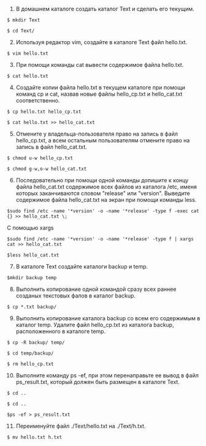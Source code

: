 1. В домашнем каталоге создать каталог Text и сделать его текущим.

  `$ mkdir Text`
  
  `$ cd Text/`

2. Используя редактор vim, создайте в каталоге Text файл hello.txt.

  `$ vim hello.txt`

3.  При помощи команды cat вывести содержимое файла hello.txt.

  `$ cat hello.txt `

4. Создайте копии файла hello.txt в текущем каталоге при помощи команд cp и cat, назвав новые файлы hello_cp.txt и hello_cat.txt соответственно.

  `$ cp hello.txt hello_cp.txt`

  `$ cat hello.txt >> hello_cat.txt`

5. Отмените у владельца-пользователя право на запись в файл hello_cp.txt, а всем остальным пользователям отмените право на запись в файл hello_cat.txt.

  `$ chmod u-w hello_cp.txt `

  `$ chmod g-w,o-w hello_cat.txt`

6. Последовательно при помощи одной команды допишите к концу файла hello_cat.txt содержимое всех файлов из каталога /etc, именя которых заканчиваются словом "release" или "version". Выведите содержимое файла hello_cat.txt на экран при помощи команды less.

  `$sudo find /etc -name '*version' -o -name '*release' -type f -exec cat {} >> hello_cat.txt \;`

  С помощью xargs

  `$sudo find /etc -name '*version' -o -name '*release' -type f | xargs cat >> hello_cat.txt`

  `$less hello_cat.txt `

7. В каталоге Text создайте каталоги backup и temp.

  `$mkdir backup temp`

8. Выполнить копирование одной командой сразу всех раннее созданых текстовых фалов в каталог backup.

  `$ cp *.txt backup/`

9. Выполнить копирование каталога backup со всем его содержимым в каталог temp. Удалите файл hello_cp.txt из каталога backup, расположенного в каталоге temp.

  `$ cp -R backup/ temp/`

  `$ cd temp/backup/`

  `$ rm hello_cp.txt `

10. Выполните команду ps -ef, при этом перенаправьте ее вывод в файл ps_result.txt, который должен быть размещен в каталоге Text.

  `$ cd ..`

  `$ cd ..`

  `$ps -ef > ps_result.txt`

11. Переименуйте файл ./Text/hello.txt на ./Text/h.txt.

  `$ mv hello.txt h.txt`
